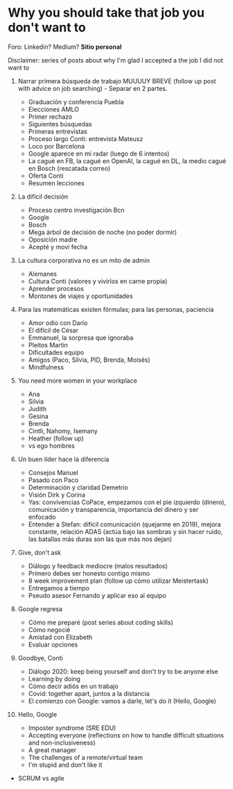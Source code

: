 # Why you should take that job you don't want to

Foro: Linkedin? Medium? **Sitio personal**

Disclaimer: series of posts about why I'm glad I accepted a the job I did not want to

1. Narrar primera búsqueda de trabajo MUUUUY BREVE (follow up post with advice on job searching) - Separar en 2 partes.
    - Graduación y conferencia Puebla
    - Elecciones AMLO
    - Primer rechazo
    - Siguientes búsquedas
    - Primeras entrevistas
    - Proceso largo Conti: entrevista Mateusz
    - Loco por Barcelona
    - Google aparece en mi radar (luego de 6 intentos)
    - La cagué en FB, la cagué en OpenAI, la cagué en DL, la medio cagué en Bosch (rescatada correo)
    - Oferta Conti
    - Resumen lecciones

2. La difícil decisión
    - Proceso centro investigación Bcn
    - Google
    - Bosch
    - Mega árbol de decisión de noche (no poder dormir)
    - Oposición madre
    - Acepté y moví fecha

3. La cultura corporativa no es un mito de admin
    - Alemanes
    - Cultura Conti (valores y vivirlos en carne propia)
    - Aprender procesos
    - Montones de viajes y oportunidades

4. Para las matemáticas existen fórmulas; para las personas, paciencia
    - Amor odio con Darío
    - El difícil de César
    - Emmanuel, la sorpresa que ignoraba
    - Pleitos Martin
    - Dificultades equipo
    - Amigos (Paco, Silvia, PID, Brenda, Moisés)
    - Mindfulness

5. You need more women in your workplace
    - Ana
    - Silvia
    - Judith
    - Gesina
    - Brenda
    - Cintli, Nahomy, Isemany
    - Heather (follow up)
    - vs ego hombres

5. Un buen líder hace la diferencia
    - Consejos Manuel
    - Pasado con Paco
    - Determinación y claridad Demetrio
    - Visión Dirk y Corina
    - Yas: convivencias CoPace, empezamos con el pie izquierdo (dinero), comunicación y transparencia, importancia del dinero y ser enfocado
    - Entender a Stefan: difícil comunicación (quejarme en 2019), mejora constante, relación ADAS (actúa bajo las sombras y sin hacer ruido, las batallas más duras son las que más nos dejan)

6. Give, don't ask
    - Diálogo y feedback mediocre (malos resultados)
    - Primero debes ser honesto contigo mismo
    - 8 week improvement plan (follow up cómo utilizar Meistertask)
    - Entregamos a tiempo
    - Pseudo asesor Fernando y aplicar eso al equipo

6. Google regresa
    - Cómo me preparé (post series about coding skills)
    - Cómo negocié
    - Amistad con Elizabeth
    - Evaluar opciones

8. Goodbye, Conti
    - Diálogo 2020: keep being yourself and don't try to be anyone else
    - Learning by doing
    - Cómo decir adiós en un trabajo
    - Covid: together apart, juntos a la distancia
    - El comienzo con Google: vamos a darle, let's do it (Hello, Google)

9. Hello, Google
    - Imposter syndrome (SRE EDU)
    - Accepting everyone (reflections on how to handle difficult situations and non-inclusiveness)
    - A great manager
    - The challenges of a remote/virtual team
    - I'm stupid and don't like it


* SCRUM vs agile
